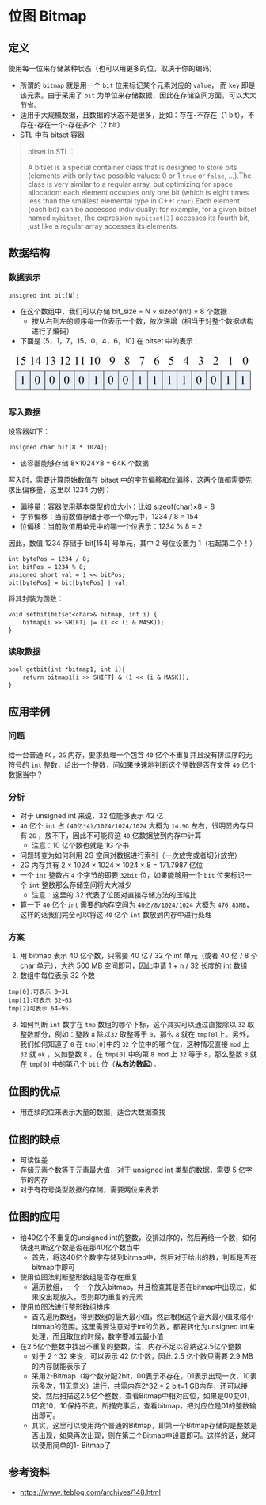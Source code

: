 # 位图 Bitmap

## 定义

使用每一位来存储某种状态（也可以用更多的位，取决于你的编码）

- 所谓的 `bitmap` 就是用一个 `bit` 位来标记某个元素对应的 `value`， 而 `key` 即是该元素。由于采用了 `bit` 为单位来存储数据，因此在存储空间方面，可以大大节省。
- 适用于大规模数据，且数据的状态不是很多，比如：存在-不存在（1 bit），不存在-存在一个-存在多个（2 bit）
- STL 中有 bitset 容器

> bitset in STL：
>
> A bitset is a special container class that is designed to store bits (elements with only two possible values: 0 or 1,`true` or `false`, ...).The class is very similar to a regular array, but optimizing for space allocation: each element occupies only one bit (which is eight times less than the smallest elemental type in C++: `char`).Each element (each bit) can be accessed individually: for example, for a given bitset named `mybitset`, the expression `mybitset[3]` accesses its fourth bit, just like a regular array accesses its elements.

## 数据结构

### 数据表示

```
unsigned int bit[N];
```

- 在这个数组中，我们可以存储 bit_size = N × sizeof(int) × 8 个数据
  - 按从右到左的顺序每一位表示一个数，依次递增（相当于对整个数据结构进行了编码）
- 下面是 [5，1，7，15，0，4，6，10] 在 bitset 中的表示：

![img](位图.assets/bitmap2.jpg)

### 写入数据

设容器如下：

```
unsigned char bit[8 * 1024];
```

- 该容器能够存储  8×1024×8 = 64K 个数据

写入时，需要计算原始数值在 bitset 中的字节偏移和位偏移，这两个值都需要先求出偏移量，这里以 1234 为例：

- 偏移量：容器使用基本类型的位大小：比如 sizeof(char)×8 = 8
- 字节偏移：当前数值存储于哪一个单元中，1234 / 8 = 154
- 位偏移：当前数值用单元中的哪一个位表示：1234 % 8 = 2

因此，数值 1234 存储于 bit[154] 号单元，其中 2 号位设置为 1（右起第二个！）

```
int bytePos = 1234 / 8;
int bitPos = 1234 % 8;
unsigned short val = 1 << bitPos;
bit[bytePos] = bit[bytePos] | val;
```

将其封装为函数：

```
void setbit(bitset<char>& bitmap, int i) {
	bitmap[i >> SHIFT] |= (1 << (i & MASK));
}
```

### 读取数据

```
bool getbit(int *bitmap1, int i){
    return bitmap1[i >> SHIFT] & (1 << (i & MASK));
}
```

## 应用举例

### 问题

给一台普通 `PC`，`2G` 内存，要求处理一个包含 `40` 亿个不重复并且没有排过序的无符号的 `int` 整数，给出一个整数，问如果快速地判断这个整数是否在文件 `40` 亿个数据当中？

### 分析

- 对于 unsigned int 来说，32 位能够表示 42 亿
- `40` 亿个 `int` 占 `(40亿*4)/1024/1024/1024` 大概为 `14.9G` 左右，很明显内存只有 `2G` ，放不下，因此不可能将这 `40` 亿数据放到内存中计算
  - 注意：10 亿个数也就是 1G 个书
- 问题转变为如何利用 2G 空间对数据进行索引（一次放完或者切分放完）
- 2G 内存共有 2 × 1024 × 1024 × 1024 × 8 = 171.7987 亿位
- 一个 `int` 整数占 `4` 个字节的即要 `32bit` 位，如果能够用一个 `bit` 位来标识一个 `int` 整数那么存储空间将大大减少
  - 注意：这里的 32 代表了位图对直接存储方法的压缩比
- 算一下 `40` 亿个 `int` 需要的内存空间为 `40亿/8/1024/1024` 大概为 `476.83MB`，这样的话我们完全可以将这 `40` 亿个 `int` 数放到内存中进行处理

### 方案

1. 用 bitmap 表示 40 亿个数，只需要 40 亿 / 32 个 int 单元（或者 40 亿 / 8 个 char 单元），大约 500 MB 空间即可，因此申请 1 + n / 32 长度的 int 数组
2. 数组中每位表示 32 个数

```
tmp[0]:可表示 0~31
tmp[1]:可表示 32~63
tmp[2]可表示 64~95
```

3. 如何判断 `int` 数字在 `tmp` 数组的哪个下标，这个其实可以通过直接除以 `32` 取整数部分，例如：整数 `8` 除以`32` 取整等于 `0`，那么 `8` 就在 `tmp[0]`上。另外，我们如何知道了 `8` 在 `tmp[0]`中的 `32` 个位中的哪个位，这种情况直接 `mod` 上 `32` 就 `ok` ，又如整数 `8` ，在 `tmp[0]` 中的第 `8 mod` 上 `32` 等于 `8`，那么整数 `8` 就在 `tmp[0]` 中的第八个 `bit` 位（**从右边数起**）。

## 位图的优点

- 用连续的位来表示大量的数据，适合大数据查找

## 位图的缺点

- 可读性差
- 存储元素个数等于元素最大值，对于 unsigned int 类型的数据，需要 5 亿字节的内存
- 对于有符号类型数据的存储，需要两位来表示

## 位图的应用

- 给40亿个不重复的unsigned int的整数，没排过序的，然后再给一个数，如何快速判断这个数是否在那40亿个数当中
  - 首先，将这40亿个数字存储到bitmap中，然后对于给出的数，判断是否在bitmap中即可
- 使用位图法判断整形数组是否存在重复
  - 遍历数组，一个一个放入bitmap，并且检查其是否在bitmap中出现过，如果没出现放入，否则即为重复的元素
- 使用位图法进行整形数组排序
  - 首先遍历数组，得到数组的最大最小值，然后根据这个最大最小值来缩小bitmap的范围。这里需要注意对于int的负数，都要转化为unsigned int来处理，而且取位的时候，数字要减去最小值
- 在2.5亿个整数中找出不重复的整数，注，内存不足以容纳这2.5亿个整数
  - 对于 2 ^ 32 来说，可以表示 42 亿个数，因此 2.5 亿个数只需要 2.9 MB 的内存就能表示了
  - 采用2-Bitmap（每个数分配2bit，00表示不存在，01表示出现一次，10表示多次，11无意义）进行，共需内存2^32 * 2 bit=1 GB内存，还可以接受。然后扫描这2.5亿个整数，查看Bitmap中相对应位，如果是00变01，01变10，10保持不变。所描完事后，查看bitmap，把对应位是01的整数输出即可。
  - 其实，这里可以使用两个普通的Bitmap，即第一个Bitmap存储的是整数是否出现，如果再次出现，则在第二个Bitmap中设置即可。这样的话，就可以使用简单的1- Bitmap了









## 参考资料

- https://www.iteblog.com/archives/148.html